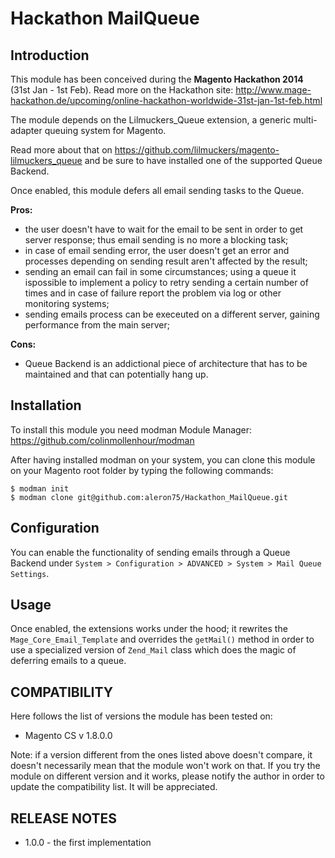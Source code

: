 Hackathon MailQueue
===================

Introduction
------------
This module has been conceived during the **Magento Hackathon 2014** (31st Jan - 1st Feb). Read more on the Hackathon site: http://www.mage-hackathon.de/upcoming/online-hackathon-worldwide-31st-jan-1st-feb.html

The module depends on the Lilmuckers_Queue extension, a generic multi-adapter queuing system for Magento.

Read more about that on  https://github.com/lilmuckers/magento-lilmuckers_queue and be sure to have installed one of the supported Queue Backend.

Once enabled, this module defers all email sending tasks to the Queue.

**Pros:**

* the user doesn't have to wait for the email to be sent in order to get server response; thus email sending is no more a blocking task;
* in case of email sending error, the user doesn't get an error and processes depending on sending result aren't affected by the result;
* sending an email can fail in some circumstances; using a queue it ispossible to implement a policy to retry sending a certain number of times and in case of failure report the problem via log or other monitoring systems;
* sending emails process can be execeuted on a different server, gaining performance from the main server;

**Cons:**

* Queue Backend is an addictional piece of architecture that has to be maintained and that can potentially hang up.

Installation
------------
To install this module you need modman Module Manager: https://github.com/colinmollenhour/modman

After having installed modman on your system, you can clone this module on your Magento root folder by typing the following commands:

```
$ modman init
$ modman clone git@github.com:aleron75/Hackathon_MailQueue.git
```

Configuration
-------------
You can enable the functionality of sending emails through a Queue Backend under ```System > Configuration > ADVANCED > System > Mail Queue Settings```.

Usage
-----
Once enabled, the extensions works under the hood; it rewrites the ```Mage_Core_Email_Template``` and overrides the ```getMail()``` method in order to use a specialized version of ```Zend_Mail``` class which does the magic of deferring emails to a queue.

COMPATIBILITY
-------------
Here follows the list of versions the module has been tested on:

* Magento CS v 1.8.0.0

Note: if a version different from the ones listed above doesn't compare, it doesn't necessarily mean that the module won't work on that. If you try the module on different version and it works, please notify the author in order to update the compatibility list. It will be appreciated.

RELEASE NOTES
-------------
* 1.0.0 - the first implementation